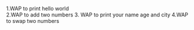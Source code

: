 1.WAP to print hello world<br>
2.WAP to add two numbers
3. WAP to print your name age and city
4.WAP to swap two numbers

